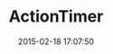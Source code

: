 ---
layout: post
title:  "ActionTimer"
repo:   "spox/actiontimer"
date:   2015-02-18 17:07:50
gemurl: http://github.com/spox/actiontimer
---